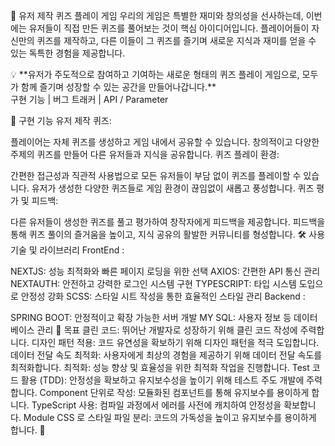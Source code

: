 🚀 유저 제작 퀴즈 플레이 게임
우리의 게임은 특별한 재미와 창의성을 선사하는데, 이번에는 유저들이 직접 만든 퀴즈를 풀어보는 것이 핵심 아이디어입니다. 플레이어들이 자신만의 퀴즈를 제작하고, 다른 이들이 그 퀴즈를 즐기며 새로운 지식과 재미를 얻을 수 있는 독특한 경험을 제공합니다.

<aside>
💡 **유저가 주도적으로 참여하고 기여하는 새로운 형태의 퀴즈 플레이 게임으로, 
모두가 함께 즐기며 성장할 수 있는 공간을 만들어나갑니다.**
</aside>
구현 기능 | 버그 트래커 | API / Parameter

🚧 구현 기능
유저 제작 퀴즈:

플레이어는 자체 퀴즈를 생성하고 게임 내에서 공유할 수 있습니다.
창의적이고 다양한 주제의 퀴즈를 만들어 다른 유저들과 지식을 공유합니다.
퀴즈 플레이 환경:

간편한 접근성과 직관적 사용법으로 모든 유저들이 부담 없이 퀴즈를 플레이할 수 있습니다.
유저가 생성한 다양한 퀴즈들로 게임 환경이 끊임없이 새롭고 풍성합니다.
퀴즈 평가 및 피드백:

다른 유저들이 생성한 퀴즈를 풀고 평가하여 창작자에게 피드백을 제공합니다.
피드백을 통해 퀴즈 풀이의 즐거움을 높이고, 지식 공유의 활발한 커뮤니티를 형성합니다.
🛠️ 사용 기술 및 라이브러리
FrontEnd :

NEXTJS: 성능 최적화와 빠른 페이지 로딩을 위한 선택
AXIOS: 간편한 API 통신 관리
NEXTAUTH: 안전하고 강력한 로그인 시스템 구현
TYPESCRIPT: 타입 시스템 도입으로 안정성 강화
SCSS: 스타일 시트 작성을 통한 효율적인 스타일 관리
Backend :

SPRING BOOT: 안정적이고 확장 가능한 서버 개발
MY SQL: 사용자 정보 등 데이터베이스 관리
🎯 목표
클린 코드: 뛰어난 개발자로 성장하기 위해 클린 코드 작성에 주력합니다.
디자인 패턴 적용: 코드 유연성을 확보하기 위해 디자인 패턴을 적극 도입합니다.
데이터 전달 속도 최적화: 사용자에게 최상의 경험을 제공하기 위해 데이터 전달 속도를 최적화합니다.
최적화: 성능 향상 및 효율성을 위한 최적화 작업을 진행합니다.
Test 코드 활용 (TDD): 안정성을 확보하고 유지보수성을 높이기 위해 테스트 주도 개발에 주력합니다.
Component 단위로 작성: 모듈화된 컴포넌트를 통해 유지보수를 용이하게 합니다.
TypeScript 사용: 컴파일 과정에서 에러를 사전에 캐치하여 안정성을 확보합니다.
Module CSS 로 스타일 파일 분리: 코드의 가독성을 높이고 유지보수를 용이하게 합니다.
🌟
